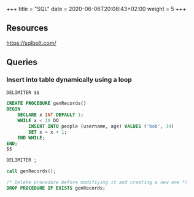+++
title = "SQL"
date = 2020-06-06T20:08:43+02:00
weight  = 5
+++


## Resources

https://sqlbolt.com/

## Queries


### Insert into table dynamically using a loop

```sql
DELIMITER $$

CREATE PROCEDURE genRecords()
BEGIN
	DECLARE x INT DEFAULT 1;
    WHILE x < 10 DO
		INSERT INTO people (username, age) VALUES ('bob', 34)
		SET x = x + 1;
	END WHILE;
END;
$$

DELIMITER ;

call genRecords();

/* Delete procedure before modifiying it and creating a new one */
DROP PROCEDURE IF EXISTS genRecords;
```

